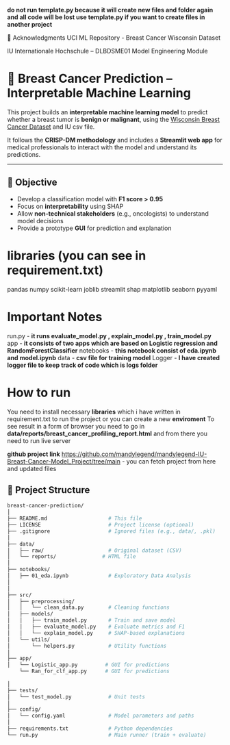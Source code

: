 **do not run template.py because it will create new files and folder again and all code will be lost use template.py if you want to create files in another project**


🙏 Acknowledgments
UCI ML Repository - Breast Cancer Wisconsin Dataset

IU Internationale Hochschule – DLBDSME01 Model Engineering Module

# 🧠 Breast Cancer Prediction – Interpretable Machine Learning

This project builds an **interpretable machine learning model** to predict whether a breast tumor is **benign or malignant**, using the [Wisconsin Breast Cancer Dataset](https://archive.ics.uci.edu/ml/datasets/Breast+Cancer+Wisconsin+(Diagnostic)) and IU csv file.

It follows the **CRISP-DM methodology** and includes a **Streamlit web app** for medical professionals to interact with the model and understand its predictions.

---

## 📌 Objective

- Develop a classification model with **F1 score > 0.95**
- Focus on **interpretability** using SHAP
- Allow **non-technical stakeholders** (e.g., oncologists) to understand model decisions
- Provide a prototype **GUI** for prediction and explanation



# libraries (you can see in requirement.txt)
pandas
numpy
scikit-learn
joblib
streamlit
shap
matplotlib
seaborn
pyyaml



# Important Notes

run.py - **it runs evaluate_model.py , explain_model.py , train_model.py**
app - **it consists of two apps which are based on Logistic regression and RandomForestClassifier**
notebooks - **this notebook consist of eda.ipynb and model.ipynb**
data - **csv file for training model**
Logger - **I have created logger file to keep track of code which is logs folder**



# How to run 
You need to install necessary  **libraries** which i have written in requirement.txt to run the project or you can create a new **enviroment**
To see result in a form of browser you need to go in **data/reports/breast_cancer_profiling_report.html** and from there you need to run live server
       

    

**github project link**
https://github.com/mandylegend/mandylegend-IU-Breast-Cancer-Model_Project/tree/main - you can fetch project from here and updated files

## 🧱 Project Structure

```bash
breast-cancer-prediction/
│
├── README.md                    # This file
├── LICENSE                      # Project license (optional)
├── .gitignore                   # Ignored files (e.g., data/, .pkl)
│
├── data/
│   ├── raw/                     # Original dataset (CSV)
│   └── reports/               # HTML file
│
├── notebooks/
│   ├── 01_eda.ipynb             # Exploratory Data Analysis
│   
│
├── src/
│   ├── preprocessing/
│   │   └── clean_data.py        # Cleaning functions
│   ├── models/
│   │   ├── train_model.py       # Train and save model
│   │   ├── evaluate_model.py    # Evaluate metrics and F1
│   │   └── explain_model.py     # SHAP-based explanations
│   └── utils/
│       └── helpers.py           # Utility functions
│
├── app/
│   └── Logistic_app.py         # GUI for predictions
    └── Ran_for_clf_app.py      # GUI for predictions
    
│
├── tests/
│   └── test_model.py            # Unit tests
│
├── config/
│   └── config.yaml              # Model parameters and paths
│
├── requirements.txt             # Python dependencies
└── run.py                       # Main runner (train + evaluate)


